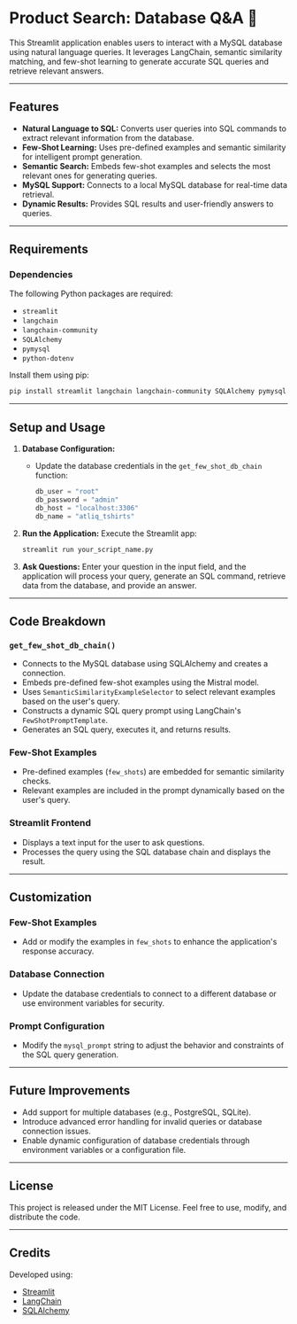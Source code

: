 
# Product Search: Database Q&A 👕

This Streamlit application enables users to interact with a MySQL database using natural language queries. It leverages LangChain, semantic similarity matching, and few-shot learning to generate accurate SQL queries and retrieve relevant answers.

---

## Features

- **Natural Language to SQL:** Converts user queries into SQL commands to extract relevant information from the database.
- **Few-Shot Learning:** Uses pre-defined examples and semantic similarity for intelligent prompt generation.
- **Semantic Search:** Embeds few-shot examples and selects the most relevant ones for generating queries.
- **MySQL Support:** Connects to a local MySQL database for real-time data retrieval.
- **Dynamic Results:** Provides SQL results and user-friendly answers to queries.

---

## Requirements

### Dependencies

The following Python packages are required:
- `streamlit`
- `langchain`
- `langchain-community`
- `SQLAlchemy`
- `pymysql`
- `python-dotenv`

Install them using pip:

```bash
pip install streamlit langchain langchain-community SQLAlchemy pymysql python-dotenv
```

---

## Setup and Usage

1. **Database Configuration:**
   - Update the database credentials in the `get_few_shot_db_chain` function:
     ```python
     db_user = "root"
     db_password = "admin"
     db_host = "localhost:3306"
     db_name = "atliq_tshirts"
     ```

2. **Run the Application:**
   Execute the Streamlit app:
   ```bash
   streamlit run your_script_name.py
   ```

3. **Ask Questions:**
   Enter your question in the input field, and the application will process your query, generate an SQL command, retrieve data from the database, and provide an answer.

---

## Code Breakdown

### `get_few_shot_db_chain()`
- Connects to the MySQL database using SQLAlchemy and creates a connection.
- Embeds pre-defined few-shot examples using the Mistral model.
- Uses `SemanticSimilarityExampleSelector` to select relevant examples based on the user's query.
- Constructs a dynamic SQL query prompt using LangChain's `FewShotPromptTemplate`.
- Generates an SQL query, executes it, and returns results.

### Few-Shot Examples
- Pre-defined examples (`few_shots`) are embedded for semantic similarity checks.
- Relevant examples are included in the prompt dynamically based on the user's query.

### Streamlit Frontend
- Displays a text input for the user to ask questions.
- Processes the query using the SQL database chain and displays the result.

---

## Customization

### Few-Shot Examples
- Add or modify the examples in `few_shots` to enhance the application's response accuracy.

### Database Connection
- Update the database credentials to connect to a different database or use environment variables for security.

### Prompt Configuration
- Modify the `mysql_prompt` string to adjust the behavior and constraints of the SQL query generation.

---

## Future Improvements
- Add support for multiple databases (e.g., PostgreSQL, SQLite).
- Introduce advanced error handling for invalid queries or database connection issues.
- Enable dynamic configuration of database credentials through environment variables or a configuration file.

---

## License

This project is released under the MIT License. Feel free to use, modify, and distribute the code.

---

## Credits

Developed using:
- [Streamlit](https://streamlit.io/)
- [LangChain](https://www.langchain.com/)
- [SQLAlchemy](https://www.sqlalchemy.org/)
